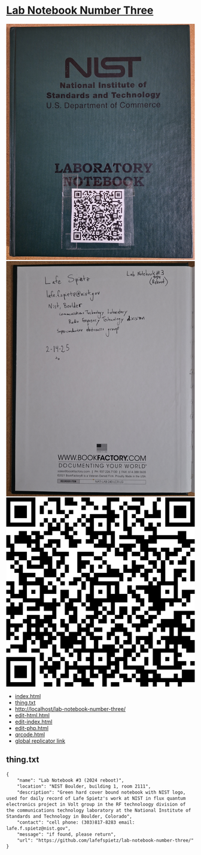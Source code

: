 # [Lab Notebook Number Three](https://github.com/lafefspietz/lab-notebook-number-three)
  
  ![front cover](front-cover.png)
  ![title page](title-page.png)
  ![qrcode](qrcode.png)
  
   - [index.html](index.html)
   - [thing.txt](thing.txt)
   - [http://localhost/lab-notebook-number-three/](http://localhost/lab-notebook-number-three/)
   - [edit-html.html](edit-html.html)
   - [edit-index.html](edit-index.html)
   - [edit-php.html](edit-php.html)
   - [qrcode.html](qrcode.html)
   - [global replicator link](https://raw.githubusercontent.com/lafefspietz/lab-notebook-number-three/refs/heads/main/php/replicator.txt)
  

## thing.txt

```
{
    "name": "Lab Notebook #3 (2024 reboot)",
    "location": "NIST Boulder, building 1, room 2111",
    "description": "Green hard cover bound notebook with NIST logo, used for daily record of Lafe Spietz's work at NIST in flux quantum electronics project in Volt group in the RF technoloogy division of the communications technology laboratory at the National Institute of Standards and Technology in Boulder, Colorado",
    "contact": "cell phone: (303)817-8283 email: lafe.f.spietz@nist.gov",
    "message": "if found, please return",
    "url": "https://github.com/lafefspietz/lab-notebook-number-three/"
}
```